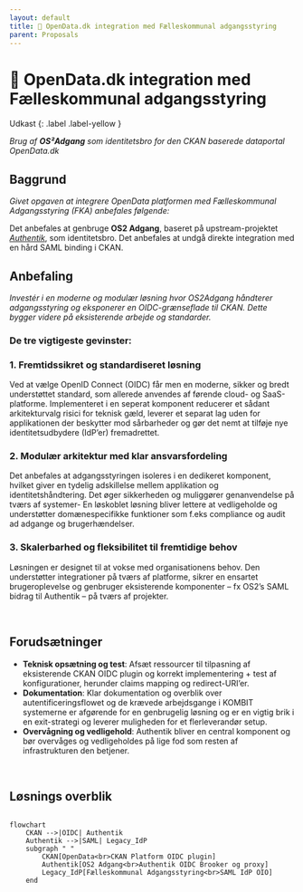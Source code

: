 ```yaml
---
layout: default
title: 🔄 OpenData.dk integration med Fælleskommunal adgangsstyring
parent: Proposals
---
```


# 🔄 OpenData.dk integration med Fælleskommunal adgangsstyring

Udkast
{: .label .label-yellow }

_Brug af **OS²Adgang** som identitetsbro for den CKAN baserede dataportal OpenData.dk_

## Baggrund
_Givet opgaven at integrere OpenData platformen med Fælleskommunal Adgangsstyring (FKA) anbefales følgende:_

Det anbefales at genbruge **OS2 Adgang**, baseret på upstream-projektet [*Authentik*](https://goauthentik.io/), som identitetsbro.
Det anbefales at undgå direkte integration med en hård SAML binding i CKAN.

## Anbefaling
_Investér i en moderne og modulær løsning hvor OS2Adgang håndterer adgangsstyring og eksponerer en OIDC-grænseflade til CKAN. Dette bygger videre på eksisterende arbejde og standarder._

### De tre vigtigeste gevinster:

### 1. Fremtidssikret og standardiseret løsning
Ved at vælge OpenID Connect (OIDC) får men en moderne, sikker og bredt understøttet standard, som allerede anvendes af førende cloud- og SaaS-platforme. Implementeret i en seperat komponent reducerer et sådant arkitekturvalg risici for teknisk gæld, leverer et separat lag uden for applikationen der beskytter mod sårbarheder og gør det nemt at tilføje nye identitetsudbydere (IdP’er) fremadrettet.

### 2. Modulær arkitektur med klar ansvarsfordeling
Det anbefales at adgangsstyringen isoleres i en dedikeret komponent, hvilket giver en tydelig adskillelse mellem applikation og identitetshåndtering. Det øger sikkerheden og muliggører genanvendelse på tværs af systemer- En løskoblet løsning bliver lettere at vedligeholde og understøtter domænespecifikke funktioner som f.eks compliance og audit ad adgange og brugerhændelser.

### 3. Skalerbarhed og fleksibilitet til fremtidige behov
Løsningen er designet til at vokse med organisationens behov. Den understøtter integrationer på tværs af platforme, sikrer en ensartet brugeroplevelse og genbruger eksisterende komponenter – fx OS2’s SAML bidrag til Authentik – på tværs af projekter.

<br>

## Forudsætninger

- **Teknisk opsætning og test**: Afsæt ressourcer til tilpasning af eksisterende CKAN OIDC plugin og korrekt implementering + test af konfigurationer, herunder claims mapping og redirect-URI’er.
- **Dokumentation**: Klar dokumentation og overblik over autentificeringsflowet og de krævede arbejdsgange i KOMBIT systemerne er afgørende for en genbrugelig løsning og er en vigtig brik i en exit-strategi og leverer muligheden for et flerleverandør setup.
- **Overvågning og vedligehold**: Authentik bliver en central komponent og bør overvåges og vedligeholdes på lige fod som resten af infrastrukturen den betjener.

<br>

## Løsnings overblik

```mermaid

flowchart 
    CKAN -->|OIDC| Authentik
    Authentik -->|SAML| Legacy_IdP
    subgraph " "
        CKAN[OpenData<br>CKAN Platform OIDC plugin]
        Authentik[OS2 Adgang<br>Authentik OIDC Brooker og proxy]
        Legacy_IdP[Fælleskommunal Adgangsstyring<br>SAML IdP OIO]
    end
    
```